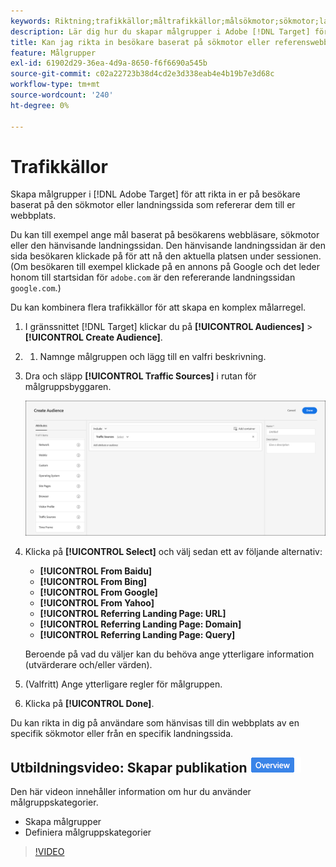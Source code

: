 ```yaml
---
keywords: Riktning;trafikkällor;måltrafikkällor;målsökmotor;sökmotor;landningssida;målstartsida;hänvisande landningssida
description: Lär dig hur du skapar målgrupper i Adobe [!DNL Target] för att rikta in besökare baserat på sökmotorn eller landningssidan som refererar till dem på din webbplats.
title: Kan jag rikta in besökare baserat på sökmotor eller referenswebbplats?
feature: Målgrupper
exl-id: 61902d29-36ea-4d9a-8650-f6f6690a545b
source-git-commit: c02a22723b38d4cd2e3d338eab4e4b19b7e3d68c
workflow-type: tm+mt
source-wordcount: '240'
ht-degree: 0%

---
```


# Trafikkällor

Skapa målgrupper i [!DNL Adobe Target] för att rikta in er på besökare baserat på den sökmotor eller landningssida som refererar dem till er webbplats.

Du kan till exempel ange mål baserat på besökarens webbläsare, sökmotor eller den hänvisande landningssidan. Den hänvisande landningssidan är den sida besökaren klickade på för att nå den aktuella platsen under sessionen. (Om besökaren till exempel klickade på en annons på Google och det leder honom till startsidan för `adobe.com` är den refererande landningssidan `google.com`.)

Du kan kombinera flera trafikkällor för att skapa en komplex målarregel.

1. I gränssnittet [!DNL Target] klickar du på **[!UICONTROL Audiences]** > **[!UICONTROL Create Audience]**.
1. 
   1. Namnge målgruppen och lägg till en valfri beskrivning.
1. Dra och släpp **[!UICONTROL Traffic Sources]** i rutan för målgruppsbyggaren.

   ![](assets/target_traffic_source.png)

1. Klicka på **[!UICONTROL Select]** och välj sedan ett av följande alternativ:

   * **[!UICONTROL From Baidu]**
   * **[!UICONTROL From Bing]**
   * **[!UICONTROL From Google]**
   * **[!UICONTROL From Yahoo]**
   * **[!UICONTROL Referring Landing Page: URL]**
   * **[!UICONTROL Referring Landing Page: Domain]**
   * **[!UICONTROL Referring Landing Page: Query]**

   Beroende på vad du väljer kan du behöva ange ytterligare information (utvärderare och/eller värden).

1. (Valfritt) Ange ytterligare regler för målgruppen.
1. Klicka på **[!UICONTROL Done]**.

Du kan rikta in dig på användare som hänvisas till din webbplats av en specifik sökmotor eller från en specifik landningssida.

## Utbildningsvideo: Skapar publikation ![Översikt](/help/assets/overview.png)

Den här videon innehåller information om hur du använder målgruppskategorier.

* Skapa målgrupper
* Definiera målgruppskategorier

>[!VIDEO](https://video.tv.adobe.com/v/17392)
